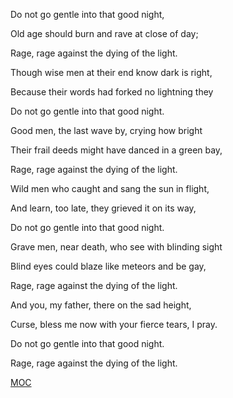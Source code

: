Do not go gentle into that good night,

Old age should burn and rave at close of day;

Rage, rage against the dying of the light.

Though wise men at their end know dark is right,

Because their words had forked no lightning they

Do not go gentle into that good night.

Good men, the last wave by, crying how bright

Their frail deeds might have danced in a green bay,

Rage, rage against the dying of the light.

Wild men who caught and sang the sun in flight,

And learn, too late, they grieved it on its way,

Do not go gentle into that good night.

Grave men, near death, who see with blinding sight

Blind eyes could blaze like meteors and be gay,

Rage, rage against the dying of the light.

And you, my father, there on the sad height,

Curse, bless me now with your fierce tears, I pray.

Do not go gentle into that good night.

Rage, rage against the dying of the light. 





[MOC](Blog/MOC.md)

